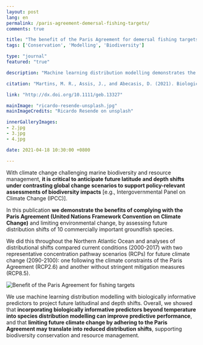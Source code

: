 ```yaml
---
layout: post
lang: en
permalink: /paris-agreement-demersal-fishing-targets/
comments: true

title: "The benefit of the Paris Agreement for demersal fishing targets"
tags: ['Conservation', 'Modelling', 'Biodiversity']

type: "journal"
featured: "true"

description: "Machine learning distribution modelling demonstrates the benefits of complying with the Paris Agreement for 10 commercially important groundfish species distributed in the North Atlantic."

citation: "Martins, M. R., Assis, J., and Abecasis, D. (2021). Biologically meaningful distribution models highlight the benefits of the Paris Agreement for demersal fishing targets in the North Atlantic Ocean. Global Ecology and Biogeography 1–14."

link: "http://dx.doi.org/10.1111/geb.13327"

mainImage: "ricardo-resende-unsplash.jpg"
mainImageCredits: "Ricardo Resende on unsplash"

innerGalleryImages:
- 2.jpg
- 3.jpg
- 4.jpg

date: 2021-04-18 10:30:00 +0800

---
```


With climate change challenging marine biodiversity and resource management, <b>it is critical to anticipate future latitude and depth shifts under contrasting global change scenarios to support policy-relevant assessments of biodiversity impacts</b> [e.g., Intergovernmental Panel on Climate Change (IPCC)].

In this publication <b>we demonstrate the benefits of complying with the Paris Agreement (United Nations Framework Convention on Climate Change)</b> and limiting environmental change, by assessing future distribution shifts of 10 commercially important groundfish species.

We did this throughout the Northern Atlantic Ocean and analyses of distributional shifts compared current conditions (2000-2017) with two representative concentration pathway scenarios (RCPs) for future climate change (2090-2100): one following the climate constraints of the Paris Agreement (RCP2.6) and another without stringent mitigation measures (RCP8.5).

<img src="{{ site.baseurl }}/assets/images/posts/PressRelease2.jpg" alt="Benefit of the Paris Agreement for fishing targets" style="max-height: 950px;">

We use machine learning distribution modelling with biologically informative predictors to project future latitudinal and depth shifts. Overall, we showed that <b> incorporating biologically informative predictors beyond temperature into species distribution modelling can improve predictive performance</b>, and that <b> limiting future climate change by adhering to the Paris Agreement may translate into reduced distribution shifts</b>, supporting biodiversity conservation and resource management.
